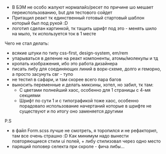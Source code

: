 -   В БЭМ не особо жалуют нормалайз/ресет по причине шо мешает переиспользованию, but для тестового сойдет
-   Притащил реакт тк единственный готовый стартовый шаблон который был под рукой :D
-   логотип сделан картинкой, тк тащить шрифт под это - менять шило на мыло, тк используется ток в 1 месте

Чего не стал делать:
- всякие штуки по типу css-first, design-system, em/rem
- упарываться в деление на реакт компоненты, атомы/молекулы и тд
- кропать изображения, ибо это работа дизайнера
- писать либу для соединяющих линий в ворк-схеме, долго и геморно, а просто засунуть свг - тупо
- не тестил в сафари, и там скорее всего пара багов
- выносить переменные и делать миксины, хотел, но забил, тк там:
    -   С цветами полнейший хаос, особенно для 1 страницы с 4-мя секциями
    -   Шрифт по сути 1 и с типографикой тоже хаос, особенно порадовало использование начертаний которые в шрифте не существуют и по итогу оно заменяется другими

P.S
- в файл Form.scss лучше не смотреть, я торопился и не рефакторил, там все очень страшно :D Как минимум надо вынести повторяющиеся стили ui полей, + либу стилизовал через одно место
- парящий поповер селекта при скроле - фича либы...


